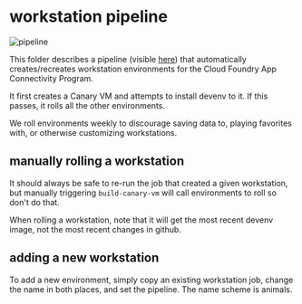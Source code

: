 # workstation pipeline

![pipeline](https://imgur.com/oJ9dy2A.png)

This folder describes a pipeline (visible
[here](https://networking.ci.cf-app.com/teams/cf-k8s/pipelines/workstations))
that automatically creates/recreates workstation environments for the Cloud
Foundry App Connectivity Program.

It first creates a Canary VM and attempts to install devenv to it. If this
passes, it rolls all the other environments.

We roll environments weekly to discourage saving data to, playing favorites
with, or otherwise customizing workstations.

## manually rolling a workstation

It should always be safe to re-run the job that created a given workstation, but
manually triggering `build-canary-vm` will call environments to roll so don't do
that.

When rolling a workstation, note that it will get the most recent devenv image,
not the most recent changes in github.

## adding a new workstation

To add a new environment, simply copy an existing workstation job, change the
name in both places, and set the pipeline. The name scheme is animals.
